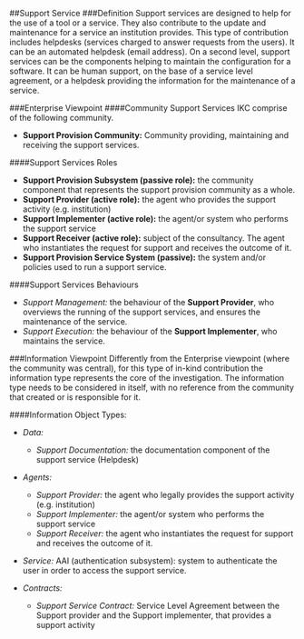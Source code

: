 ##Support Service
###Definition
Support services are designed to help for the use of a tool or a service. They also contribute to the update and maintenance for a service an institution provides. 
This type of contribution includes helpdesks (services charged to answer requests from the users). It can be an automated helpdesk (email address).
On a second level, support services can be the components helping to maintain the configuration for a software. It can be human support, on the base of a service level agreement, or a helpdesk providing the information for the maintenance of a service.

###Enterprise Viewpoint
####Community
Support Services IKC comprise of the following community.

-	**Support Provision Community:** Community providing, maintaining and receiving the support services.

####Support Services Roles
* **Support Provision Subsystem (passive role):** the community component that represents the support provision community as a whole. 
* **Support Provider (active role):** the agent who provides the support activity (e.g. institution)
* **Support Implementer (active role):** the agent/or system who performs the support service
* **Support Receiver (active role):** subject of the consultancy. The agent who instantiates the request for support and receives the outcome of it.
* **Support Provision Service System (passive):** the system and/or policies used to run a support service.

####Support Services Behaviours
* *Support Management:* the behaviour of the **Support Provider**, who overviews the running of the support services, and ensures the maintenance of the service.
* *Support Execution:* the behaviour of the **Support Implementer**, who maintains the service.


###Information Viewpoint
Differently from the Enterprise viewpoint (where the community was central), for this type of in-kind contribution the information type represents the core of the investigation. The information type needs to be considered in itself, with no reference from the community that created or is responsible for it. 

####Information Object Types:
* *Data:* 
	* *Support Documentation:* the documentation component of the support service (Helpdesk)
* *Agents:*
	* *Support Provider:* the agent who legally provides the support activity (e.g. institution)
	* *Support Implementer:* the agent/or system who performs the support service
	* *Support Receiver:* the agent who instantiates the request for support and receives the outcome of it.

* *Service:* AAI (authentication subsystem): system to authenticate the user in order to access the support service.

* *Contracts:* 
	* *Support Service Contract:* Service Level Agreement between the Support provider and the Support implementer, that provides a support activity

